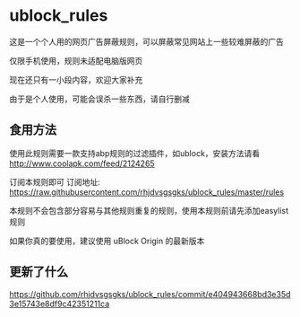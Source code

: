 # ublock_rules
这是一个个人用的网页广告屏蔽规则，可以屏蔽常见网站上一些较难屏蔽的广告

仅限手机使用，规则未适配电脑版网页

现在还只有一小段内容，欢迎大家补充

由于是个人使用，可能会误杀一些东西，请自行删减

## 食用方法
使用此规则需要一款支持abp规则的过滤插件，如ublock，安装方法请看 http://www.coolapk.com/feed/2124265

订阅本规则即可
订阅地址: https://raw.githubusercontent.com/rhjdvsgsgks/ublock_rules/master/rules

本规则不会包含部分容易与其他规则重复的规则，使用本规则前请先添加easylist规则

如果你真的要使用，建议使用 uBlock Origin 的最新版本

## 更新了什么

https://github.com/rhjdvsgsgks/ublock_rules/commit/e404943668bd3e35d3e15743e8df9c42351211ca
